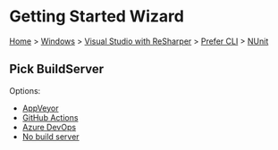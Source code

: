 # Getting Started Wizard

[Home](/docs/wiz/readme.md) > [Windows](Windows.md) > [Visual Studio with ReSharper](Windows_VisualStudioWithReSharper.md) > [Prefer CLI](Windows_VisualStudioWithReSharper_Cli.md) > [NUnit](Windows_VisualStudioWithReSharper_Cli_NUnit.md)

## Pick BuildServer

Options:
 * [AppVeyor](Windows_VisualStudioWithReSharper_Cli_NUnit_AppVeyor.md)
 * [GitHub Actions](Windows_VisualStudioWithReSharper_Cli_NUnit_GitHubActions.md)
 * [Azure DevOps](Windows_VisualStudioWithReSharper_Cli_NUnit_AzureDevOps.md)
 * [No build server](Windows_VisualStudioWithReSharper_Cli_NUnit_None.md)

